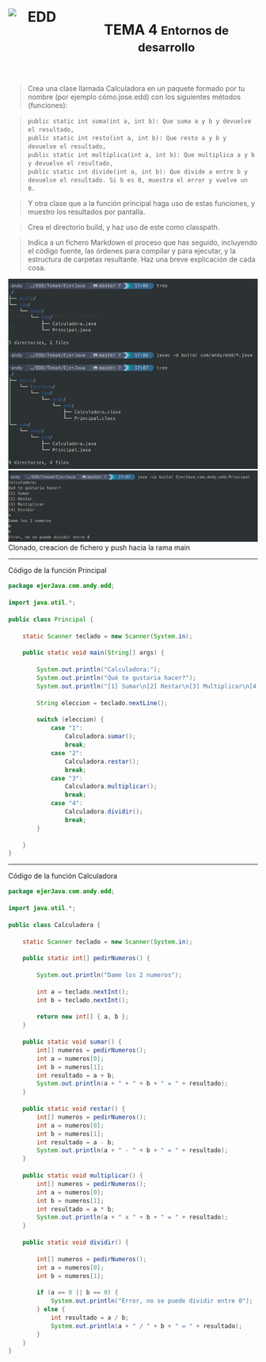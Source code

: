 <div style="display: flex; justify-content: center; align-items: center; text-align: center;">
    <h1 style="display: flex; align-items: center;">
        <img src="https://elpythonista.com/wp-content/uploads/2020/08/Ides-2020-imagen-principal-1.png" alt="EDD" width="120" height="120" style="margin-right: 15px;">
        <b>TEMA 4 <small>Entornos de desarrollo</small></b>
    </h1>
</div>


>Crea una clase llamada Calculadora en un paquete formado por tu nombre (por ejemplo cómo.jose.edd) con los siguientes métodos (funciones):

>`public static int suma(int a, int b): Que suma a y b y devuelve el resultado,`<br>
>`public static int resto(int a, int b): Que resto a y b y devuelve el resultado,`<br>
>`public static int multiplica(int a, int b): Que multiplica a y b y devuelve el resultado,`<br>
>`public static int divide(int a, int b): Que divide a entre b y devuelve el resultado. Si b es 0, muestra el error y vuelve un 0.`<br>

>Y otra clase que a la función principal haga uso de estas funciones, y muestro los resultados por pantalla.

>Crea el directorio build, y haz uso de este como classpath.

>Indica a un fichero Markdown el proceso que has seguido, incluyendo el código fuente, las órdenes para compilar y para ejecutar, y la estructura de carpetas resultante. Haz una breve explicación de cada cosa.

![](../../../recursos/EDDtema4/java1.png)
![](../../../recursos/EDDtema4/java2.png)
Clonado, creacion de fichero y push hacia la rama main

---

Código de la función Principal

```java
package ejerJava.com.andy.edd;

import java.util.*;

public class Principal {

    static Scanner teclado = new Scanner(System.in);

    public static void main(String[] args) {

        System.out.println("Calculadora:");
        System.out.println("Qué te gustaria hacer?");
        System.out.println("[1] Sumar\n[2] Restar\n[3] Multiplicar\n[4] Dividir");

        String eleccion = teclado.nextLine();

        switch (eleccion) {
            case "1":
                Calculadora.sumar();
                break;
            case "2":
                Calculadora.restar();
                break;
            case "3":
                Calculadora.multiplicar();
                break;
            case "4":
                Calculadora.dividir();
                break;
        }

    }
}
```
<hr>

Código de la función Calculadora

```java
package ejerJava.com.andy.edd;

import java.util.*;

public class Calculadora {

    static Scanner teclado = new Scanner(System.in);

    public static int[] pedirNumeros() {

        System.out.println("Dame los 2 numeros");

        int a = teclado.nextInt();
        int b = teclado.nextInt();

        return new int[] { a, b };
    }

    public static void sumar() {
        int[] numeros = pedirNumeros();
        int a = numeros[0];
        int b = numeros[1];
        int resultado = a + b;
        System.out.println(a + " + " + b + " = " + resultado);
    }

    public static void restar() {
        int[] numeros = pedirNumeros();
        int a = numeros[0];
        int b = numeros[1];
        int resultado = a - b;
        System.out.println(a + " - " + b + " = " + resultado);
    }

    public static void multiplicar() {
        int[] numeros = pedirNumeros();
        int a = numeros[0];
        int b = numeros[1];
        int resultado = a * b;
        System.out.println(a + " x " + b + " = " + resultado);
    }

    public static void dividir() {

        int[] numeros = pedirNumeros();
        int a = numeros[0];
        int b = numeros[1];

        if (a == 0 || b == 0) {
            System.out.println("Error, no se puede dividir entre 0");
        } else {
            int resultado = a / b;
            System.out.println(a + " / " + b + " = " + resultado);
        }
    }
}
```
